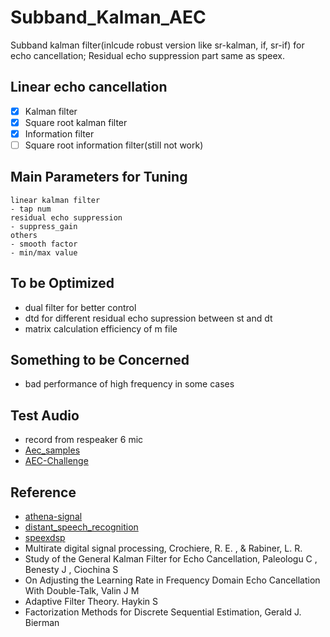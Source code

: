 # Subband_Kalman_AEC
Subband kalman filter(inlcude robust version like sr-kalman, if, sr-if) for echo cancellation;
Residual echo suppression part same as speex.

## Linear echo cancellation
- [X] Kalman filter
- [X] Square root kalman filter
- [X] Information filter
- [ ] Square root information filter(still not work) 

## Main Parameters for Tuning
    linear kalman filter
    - tap num
    residual echo suppression
    - suppress_gain
    others
    - smooth factor
    - min/max value

## To be Optimized
- dual filter for better control 
- dtd for different residual echo supression between st and dt
- matrix calculation efficiency of m file

## Something to be Concerned
- bad performance of high frequency in some cases

## Test Audio 
- record from respeaker 6 mic
- [Aec_samples](https://github.com/ewan-xu/AecSamples)
- [AEC-Challenge](https://github.com/microsoft/AEC-Challenge)

## Reference
- [athena-signal](https://github.com/athena-team/athena-signal)
- [distant_speech_recognition](https://github.com/kkumatani/distant_speech_recognition)
- [speexdsp](https://github.com/xiph/speexdsp)
- Multirate digital signal processing,  Crochiere, R. E. , & Rabiner, L. R.
- Study of the General Kalman Filter for Echo Cancellation, Paleologu C ,  Benesty J ,  Ciochina S
- On Adjusting the Learning Rate in Frequency Domain Echo Cancellation With Double-Talk, Valin J M 
- Adaptive Filter Theory. Haykin S
- Factorization Methods for Discrete Sequential Estimation,  Gerald J. Bierman